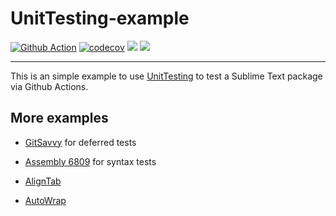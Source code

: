 # UnitTesting-example

[![Github Action](https://github.com/randy3k/UnitTesting-example/workflows/build/badge.svg)](https://github.com/randy3k/UnitTesting-example/actions)
[![codecov](https://codecov.io/gh/randy3k/UnitTesting-example/branch/master/graph/badge.svg)](https://codecov.io/gh/randy3k/UnitTesting-example)
<a href="https://www.paypal.com/cgi-bin/webscr?cmd=_donations&amp;business=Randy%2ecs%2elai%40gmail%2ecom&amp;lc=US&amp;item_name=Package&amp;currency_code=USD&amp;bn=PP%2dDonationsBF%3apaypal%2ddonate%2dyellow%2esvg%3aNonHosted" title="Donate to this project using Paypal"><img src="https://img.shields.io/badge/paypal-donate-blue.svg" /></a>
<a href="https://gratipay.com/~randy3k/" title="Donate to this project using Gratipay"><img src="https://img.shields.io/badge/gratipay-donate-yellow.svg" /></a>


------------

This is an simple example to use
[UnitTesting](https://github.com/SublimeText/UnitTesting) to test a Sublime Text
package via Github Actions.


## More examples

- [GitSavvy](https://github.com/divmain/GitSavvy) for deferred tests

- [Assembly 6809](https://github.com/dougmasten/sublime-assembly-6809) for syntax tests

- [AlignTab](https://github.com/randy3k/AlignTab)

- [AutoWrap](https://github.com/randy3k/AutoWrap)
